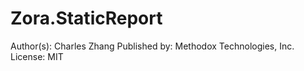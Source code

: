 # Zora.StaticReport

Author(s): Charles Zhang
Published by: Methodox Technologies, Inc.
License: MIT